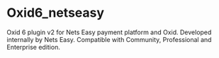 # Oxid6_netseasy
Oxid 6 plugin v2 for Nets Easy payment platform and Oxid. Developed internally by Nets Easy. Compatible with Community, Professional and Enterprise edition.
